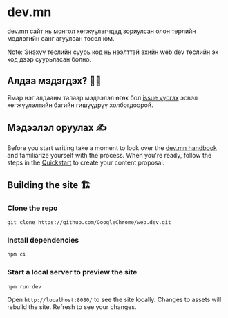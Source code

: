 # dev.mn

dev.mn сайт нь монгол хөгжүүлэгчдэд зориулсан олон төрлийн мэдлэгийн санг агуулсан төсөл юм.

Note: Энэхүү төслийн суурь код нь нээлттэй эхийн web.dev төслийн эх код дээр суурьласан болно. 

## Алдаа мэдэгдэх? 👷‍♀️

Ямар нэг алдааны талаар мэдээлэл өгөх бол [issue үүсгэх](https://github.com/dev-mn/dev.mn/issues/new) эсвэл хөгжүүлэлтийн багийн гишүүдрүү холбогдоорой.

## Мэдээлэл оруулах ✍️

Before you start writing take a moment to look over the [dev.mn
handbook](https://dev.mn/handbook) and familiarize yourself with the process.
When you're ready, follow the steps in the
[Quickstart](https://web.dev/handbook/quick-start/) to create your content
proposal.

## Building the site 🏗

### Clone the repo

```bash
git clone https://github.com/GoogleChrome/web.dev.git
```

### Install dependencies

```bash
npm ci
```

### Start a local server to preview the site

```bash
npm run dev
```

Open `http://localhost:8080/` to see the site locally. Changes to assets will
rebuild the site. Refresh to see your changes.
